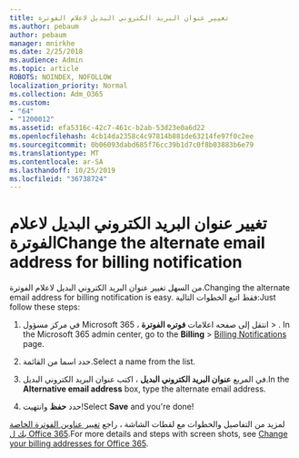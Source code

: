 ```yaml
---
title: تغيير عنوان البريد الكتروني البديل لاعلام الفوترة
ms.author: pebaum
author: pebaum
manager: mnirkhe
ms.date: 2/25/2018
ms.audience: Admin
ms.topic: article
ROBOTS: NOINDEX, NOFOLLOW
localization_priority: Normal
ms.collection: Adm_O365
ms.custom:
- "64"
- "1200012"
ms.assetid: efa5316c-42c7-461c-b2ab-53d23e0a6d22
ms.openlocfilehash: 4cb14da2358c4c97814b881de63214fe97f0c2ee
ms.sourcegitcommit: 0b06093dabd685f76cc39b1d7c0f8b03883b6e79
ms.translationtype: MT
ms.contentlocale: ar-SA
ms.lasthandoff: 10/25/2019
ms.locfileid: "36738724"
---
```

# <a name="change-the-alternate-email-address-for-billing-notification"></a><span data-ttu-id="0ca31-102">تغيير عنوان البريد الكتروني البديل لاعلام الفوترة</span><span class="sxs-lookup"><span data-stu-id="0ca31-102">Change the alternate email address for billing notification</span></span>

<span data-ttu-id="0ca31-103">من السهل تغيير عنوان البريد الكتروني البديل لاعلام الفوترة.</span><span class="sxs-lookup"><span data-stu-id="0ca31-103">Changing the alternate email address for billing notification is easy.</span></span> <span data-ttu-id="0ca31-104">فقط اتبع الخطوات التالية:</span><span class="sxs-lookup"><span data-stu-id="0ca31-104">Just follow these steps:</span></span>
  
1. <span data-ttu-id="0ca31-105">في مركز مسؤول Microsoft 365 ، انتقل إلى صفحه اعلامات **فوتره الفوترة** \> [](https://go.microsoft.com/fwlink/p/?linkid=853212) .  </span><span class="sxs-lookup"><span data-stu-id="0ca31-105">In the Microsoft 365 admin center, go to the **Billing** \>  [Billing Notifications](https://go.microsoft.com/fwlink/p/?linkid=853212) page.</span></span>

2. <span data-ttu-id="0ca31-106">حدد اسما من القائمة.</span><span class="sxs-lookup"><span data-stu-id="0ca31-106">Select a name from the list.</span></span>

3. <span data-ttu-id="0ca31-107">في المربع **عنوان البريد الكتروني البديل** ، اكتب عنوان البريد الكتروني البديل.</span><span class="sxs-lookup"><span data-stu-id="0ca31-107">In the **Alternative email address** box, type the alternate email address.</span></span>

4. <span data-ttu-id="0ca31-108">حدد **حفظ** وانتهيت!</span><span class="sxs-lookup"><span data-stu-id="0ca31-108">Select **Save** and you're done!</span></span>

<span data-ttu-id="0ca31-109">لمزيد من التفاصيل والخطوات مع لقطات الشاشة ، راجع [تغيير عناوين الفوترة الخاصة بك ل Office 365](https://docs.microsoft.com/office365/admin/subscriptions-and-billing/change-your-billing-addresses).</span><span class="sxs-lookup"><span data-stu-id="0ca31-109">For more details and steps with screen shots, see [Change your billing addresses for Office 365](https://docs.microsoft.com/office365/admin/subscriptions-and-billing/change-your-billing-addresses).</span></span>
  